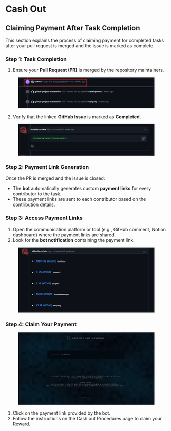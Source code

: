# Cash Out

## C**laiming Payment After Task Completion**

This section explains the process of claiming payment for completed tasks after your pull request is merged and the issue is marked as complete.

### **Step 1: Task Completion**

1. Ensure your **Pull Request (PR)** is merged by the repository maintainers.

<figure><img src="../../.gitbook/assets/image (1) (1) (1) (1) (1).png" alt=""><figcaption></figcaption></figure>

2. Verify that the linked **GitHub Issue** is marked as **Completed**.

<figure><img src="../../.gitbook/assets/image (3) (1) (1).png" alt=""><figcaption></figcaption></figure>

### **Step 2: Payment Link Generation**

Once the PR is merged and the issue is closed:

* The **bot** automatically generates custom **payment links** for every contributor to the task.
* These payment links are sent to each contributor based on the contribution details.

### **Step 3: Access Payment Links**

1. Open the communication platform or tool (e.g., GitHub comment, Notion dashboard) where the payment links are shared.
2. Look for the **bot notification** containing the payment link.

<figure><img src="../../.gitbook/assets/image (5) (1).png" alt=""><figcaption></figcaption></figure>

### **Step 4: Claim Your Payment**

<figure><img src="../../.gitbook/assets/Ubiquity-Reward-Dao.png" alt=""><figcaption></figcaption></figure>

1. Click on the payment link provided by the bot.
2. Follow the instructions on the Cash out Procedures page to claim your Reward.

